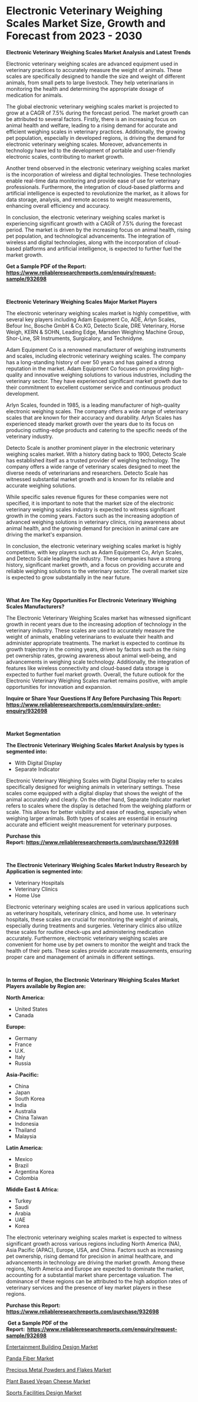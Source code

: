 <p><h1>Electronic Veterinary Weighing Scales Market Size, Growth and Forecast from 2023 - 2030</h1></p><p><strong>Electronic Veterinary Weighing Scales Market Analysis and Latest Trends</strong></p>
<p><p>Electronic veterinary weighing scales are advanced equipment used in veterinary practices to accurately measure the weight of animals. These scales are specifically designed to handle the size and weight of different animals, from small pets to large livestock. They help veterinarians in monitoring the health and determining the appropriate dosage of medication for animals.</p><p>The global electronic veterinary weighing scales market is projected to grow at a CAGR of 7.5% during the forecast period. The market growth can be attributed to several factors. Firstly, there is an increasing focus on animal health and welfare, leading to a rising demand for accurate and efficient weighing scales in veterinary practices. Additionally, the growing pet population, especially in developed regions, is driving the demand for electronic veterinary weighing scales. Moreover, advancements in technology have led to the development of portable and user-friendly electronic scales, contributing to market growth.</p><p>Another trend observed in the electronic veterinary weighing scales market is the incorporation of wireless and digital technologies. These technologies enable real-time data monitoring and provide ease of use for veterinary professionals. Furthermore, the integration of cloud-based platforms and artificial intelligence is expected to revolutionize the market, as it allows for data storage, analysis, and remote access to weight measurements, enhancing overall efficiency and accuracy.</p><p>In conclusion, the electronic veterinary weighing scales market is experiencing significant growth with a CAGR of 7.5% during the forecast period. The market is driven by the increasing focus on animal health, rising pet population, and technological advancements. The integration of wireless and digital technologies, along with the incorporation of cloud-based platforms and artificial intelligence, is expected to further fuel the market growth.</p></p>
<p><strong>Get a Sample PDF of the Report:&nbsp; <a href="https://www.reliableresearchreports.com/enquiry/request-sample/932698">https://www.reliableresearchreports.com/enquiry/request-sample/932698</a></strong></p>
<p>&nbsp;</p>
<p><strong>Electronic Veterinary Weighing Scales Major Market Players</strong></p>
<p><p>The electronic veterinary weighing scales market is highly competitive, with several key players including Adam Equipment Co, ADE, Arlyn Scales, Befour Inc, Bosche GmbH & Co.KG, Detecto Scale, DRE Veterinary, Horse Weigh, KERN & SOHN, Leading Edge, Marsden Weighing Machine Group, Shor-Line, SR Instruments, Surgicalory, and Technidyne.</p><p>Adam Equipment Co is a renowned manufacturer of weighing instruments and scales, including electronic veterinary weighing scales. The company has a long-standing history of over 50 years and has gained a strong reputation in the market. Adam Equipment Co focuses on providing high-quality and innovative weighing solutions to various industries, including the veterinary sector. They have experienced significant market growth due to their commitment to excellent customer service and continuous product development.</p><p>Arlyn Scales, founded in 1985, is a leading manufacturer of high-quality electronic weighing scales. The company offers a wide range of veterinary scales that are known for their accuracy and durability. Arlyn Scales has experienced steady market growth over the years due to its focus on producing cutting-edge products and catering to the specific needs of the veterinary industry.</p><p>Detecto Scale is another prominent player in the electronic veterinary weighing scales market. With a history dating back to 1900, Detecto Scale has established itself as a trusted provider of weighing technology. The company offers a wide range of veterinary scales designed to meet the diverse needs of veterinarians and researchers. Detecto Scale has witnessed substantial market growth and is known for its reliable and accurate weighing solutions.</p><p>While specific sales revenue figures for these companies were not specified, it is important to note that the market size of the electronic veterinary weighing scales industry is expected to witness significant growth in the coming years. Factors such as the increasing adoption of advanced weighing solutions in veterinary clinics, rising awareness about animal health, and the growing demand for precision in animal care are driving the market's expansion.</p><p>In conclusion, the electronic veterinary weighing scales market is highly competitive, with key players such as Adam Equipment Co, Arlyn Scales, and Detecto Scale leading the industry. These companies have a strong history, significant market growth, and a focus on providing accurate and reliable weighing solutions to the veterinary sector. The overall market size is expected to grow substantially in the near future.</p></p>
<p>&nbsp;</p>
<p><strong>What Are The Key Opportunities For Electronic Veterinary Weighing Scales Manufacturers?</strong></p>
<p><p>The Electronic Veterinary Weighing Scales market has witnessed significant growth in recent years due to the increasing adoption of technology in the veterinary industry. These scales are used to accurately measure the weight of animals, enabling veterinarians to evaluate their health and administer appropriate treatments. The market is expected to continue its growth trajectory in the coming years, driven by factors such as the rising pet ownership rates, growing awareness about animal well-being, and advancements in weighing scale technology. Additionally, the integration of features like wireless connectivity and cloud-based data storage is expected to further fuel market growth. Overall, the future outlook for the Electronic Veterinary Weighing Scales market remains positive, with ample opportunities for innovation and expansion.</p></p>
<p><strong>Inquire or Share Your Questions If Any Before Purchasing This Report: <a href="https://www.reliableresearchreports.com/enquiry/pre-order-enquiry/932698">https://www.reliableresearchreports.com/enquiry/pre-order-enquiry/932698</a></strong></p>
<p>&nbsp;</p>
<p><strong>Market Segmentation</strong></p>
<p><strong>The Electronic Veterinary Weighing Scales Market Analysis by types is segmented into:</strong></p>
<p><ul><li>With Digital Display</li><li>Separate Indicator</li></ul></p>
<p><p>Electronic Veterinary Weighing Scales with Digital Display refer to scales specifically designed for weighing animals in veterinary settings. These scales come equipped with a digital display that shows the weight of the animal accurately and clearly. On the other hand, Separate Indicator market refers to scales where the display is detached from the weighing platform or scale. This allows for better visibility and ease of reading, especially when weighing larger animals. Both types of scales are essential in ensuring accurate and efficient weight measurement for veterinary purposes.</p></p>
<p><strong>Purchase this Report:&nbsp;<a href="https://www.reliableresearchreports.com/purchase/932698">https://www.reliableresearchreports.com/purchase/932698</a></strong></p>
<p>&nbsp;</p>
<p><strong>The Electronic Veterinary Weighing Scales Market Industry Research by Application is segmented into:</strong></p>
<p><ul><li>Veterinary Hospitals</li><li>Veterinary Clinics</li><li>Home Use</li></ul></p>
<p><p>Electronic veterinary weighing scales are used in various applications such as veterinary hospitals, veterinary clinics, and home use. In veterinary hospitals, these scales are crucial for monitoring the weight of animals, especially during treatments and surgeries. Veterinary clinics also utilize these scales for routine check-ups and administering medication accurately. Furthermore, electronic veterinary weighing scales are convenient for home use by pet owners to monitor the weight and track the health of their pets. These scales provide accurate measurements, ensuring proper care and management of animals in different settings.</p></p>
<p>&nbsp;</p>
<p><strong>In terms of Region, the Electronic Veterinary Weighing Scales Market Players available by Region are:</strong></p>
<p>
    <p> <strong> North America: </strong>
        <ul>
            <li>United States</li>
            <li>Canada</li>
        </ul>
        </p> 
    <p> <strong> Europe: </strong>
        <ul>
            <li>Germany</li>
            <li>France</li>
            <li>U.K.</li>
            <li>Italy</li>
            <li>Russia</li>
        </ul>
        </p> 
    <p> <strong> Asia-Pacific: </strong>
        <ul>
            <li>China</li>
            <li>Japan</li>
            <li>South Korea</li>
            <li>India</li>
            <li>Australia</li>
            <li>China Taiwan</li>
            <li>Indonesia</li>
            <li>Thailand</li>
            <li>Malaysia</li>
        </ul>
        </p> 
    <p> <strong> Latin America: </strong>
        <ul>
            <li>Mexico</li>
            <li>Brazil</li>
            <li>Argentina Korea</li>
            <li>Colombia</li>
        </ul>
        </p> 
    <p> <strong> Middle East & Africa: </strong>
        <ul>
            <li>Turkey</li>
            <li>Saudi</li>
            <li>Arabia</li>
            <li>UAE</li>
            <li>Korea</li>
        </ul>
    </p>
    </p>
<p><p>The electronic veterinary weighing scales market is expected to witness significant growth across various regions including North America (NA), Asia Pacific (APAC), Europe, USA, and China. Factors such as increasing pet ownership, rising demand for precision in animal healthcare, and advancements in technology are driving the market growth. Among these regions, North America and Europe are expected to dominate the market, accounting for a substantial market share percentage valuation. The dominance of these regions can be attributed to the high adoption rates of veterinary services and the presence of key market players in these regions.</p></p>
<p><strong>Purchase this Report: <a href="https://www.reliableresearchreports.com/purchase/932698">https://www.reliableresearchreports.com/purchase/932698</a></strong></p>
<p>&nbsp;<strong>Get a Sample PDF of the Report:&nbsp;&nbsp;<a href="https://www.reliableresearchreports.com/enquiry/request-sample/932698">https://www.reliableresearchreports.com/enquiry/request-sample/932698</a></strong></p>
<p><strong></strong></p>
<p><p><a href="https://medium.com/@beauhagenes2023/entertainment-building-design-market-size-growth-forecast-2023-2030-85d998e7a907">Entertainment Building Design Market</a></p><p><a href="https://www.reportprime.com/panda-fiber-r1316">Panda Fiber Market</a></p><p><a href="https://issuu.com/reportprime-2/docs/precious-metal-powders-and-flakes-market-size-2030?fr=xKAE9_zU1NQ">Precious Metal Powders and Flakes Market</a></p><p><a href="https://www.reportprime.com/plant-based-vegan-cheese-r6003">Plant Based Vegan Cheese Market</a></p><p><a href="https://medium.com/@lupeosinski/sports-facilities-design-market-size-growth-forecast-2023-2030-f3e9552c7a65">Sports Facilities Design Market</a></p></p>